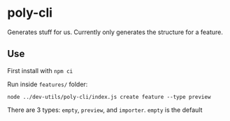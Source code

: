 # poly-cli

Generates stuff for us. Currently only generates the structure for a feature.

## Use

First install with `npm ci`

Run inside `features/` folder:

```shell
node ../dev-utils/poly-cli/index.js create feature --type preview
```

There are 3 types: `empty`, `preview`, and `importer`. `empty` is the default
